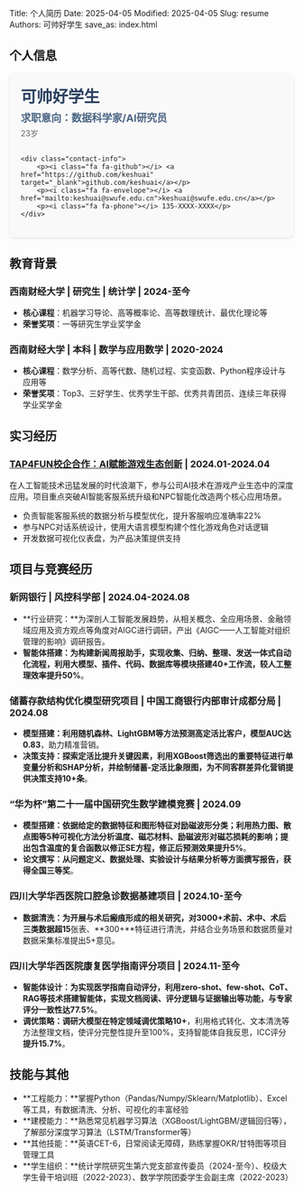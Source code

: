 Title: 个人简历
Date: 2025-04-05
Modified: 2025-04-05
Slug: resume
Authors: 可帅好学生
save_as: index.html


## 个人信息

<div class="personal-info">
    <div class="info-header">
        <h2 class="name">可帅好学生</h2>
        <p class="position">求职意向：数据科学家/AI研究员</p>
        <p class="age">23岁</p>
    </div>
    
    <div class="contact-info">
        <p><i class="fa fa-github"></i> <a href="https://github.com/keshuai" target="_blank">github.com/keshuai</a></p>
        <p><i class="fa fa-envelope"></i> <a href="mailto:keshuai@swufe.edu.cn">keshuai@swufe.edu.cn</a></p>
        <p><i class="fa fa-phone"></i> 135-XXXX-XXXX</p>
    </div>
</div>

<style>
.personal-info {
    display: flex;
    flex-direction: column;
    padding: 20px;
    background-color: #f9f9f9;
    border-radius: 8px;
    margin-bottom: 30px;
    box-shadow: 0 2px 5px rgba(0,0,0,0.1);
}

.info-header {
    margin-bottom: 15px;
}

.info-header .name {
    font-size: 28px;
    margin: 0 0 5px 0;
    color: #2a3f5f;
}

.info-header .position {
    font-size: 18px;
    font-weight: bold;
    margin: 0 0 5px 0;
    color: #4b6584;
}

.info-header .age {
    margin: 0;
    color: #666;
}

.contact-info {
    display: flex;
    flex-wrap: wrap;
    gap: 20px;
}

.contact-info p {
    margin: 0;
}

.contact-info i {
    margin-right: 8px;
    color: #4b6584;
}

.contact-info a {
    color: #3498db;
    text-decoration: none;
}

.contact-info a:hover {
    text-decoration: underline;
}

@media (max-width: 768px) {
    .contact-info {
        flex-direction: column;
        gap: 10px;
    }
}
</style>

## 教育背景

### 西南财经大学 | 研究生 | 统计学 | 2024-至今
- **核心课程**：机器学习导论、高等概率论、高等数理统计、最优化理论等
- **荣誉奖项**：一等研究生学业奖学金


### 西南财经大学 | 本科 | 数学与应用数学 | 2020-2024
- **核心课程**：数学分析、高等代数、随机过程、实变函数、Python程序设计与应用等
- **荣誉奖项**：Top3、三好学生、优秀学生干部、优秀共青团员、连续三年获得学业奖学金

## 实习经历

### [TAP4FUN校企合作：AI赋能游戏生态创新]({filename}/projects/tap4fun.md) | 2024.01-2024.04

在人工智能技术迅猛发展的时代浪潮下，参与公司AI技术在游戏产业生态中的深度应用。项目重点突破AI智能客服系统升级和NPC智能化改造两个核心应用场景。

- 负责智能客服系统的数据分析与模型优化，提升客服响应准确率22%
- 参与NPC对话系统设计，使用大语言模型构建个性化游戏角色对话逻辑
- 开发数据可视化仪表盘，为产品决策提供支持

## 项目与竞赛经历

### 新网银行 | 风控科学部 | 2024.04-2024.08
- **行业研究：**为深剖人工智能发展趋势，从相关概念、全应用场景、金融领域应用及资方观点等角度对AIGC进行调研，产出《AIGC——人工智能对组织管理的影响》调研报告。
- **智能体搭建：**为构建新闻周报助手，实现收集、归纳、整理、发送一体式自动化流程，利用大模型、插件、代码、数据库等模块搭建**40+**工作流，较人工整理效率**提升50%**。

### 储蓄存款结构优化模型研究项目 | 中国工商银行内部审计成都分局 | 2024.08
- **模型搭建：**利用随机森林、LightGBM等方法预测高定活比客户，模型AUC达**0.83**，助力精准营销。
- **决策支持：**探索定活比提升关键因素，利用XGBoost筛选出的重要特征进行单变量分析和SHAP分析，并绘制储蓄-定活比象限图，为不同客群差异化营销提供决策支持**10+条**。

### “华为杯”第二十一届中国研究生数学建模竞赛 | 2024.09
- **模型搭建：**依据给定的数据特征和图形特征对励磁波形分类；利用热力图、散点图等5种可视化方法分析温度、磁芯材料、励磁波形对磁芯损耗的影响；提出包含温度的复合函数以修正SE方程，修正后预测效果**提升5%**。
- **论文撰写：**从问题定义、数据处理、实验设计与结果分析等方面撰写报告，获得**全国三等奖**。

### 四川大学华西医院口腔急诊数据基建项目 | 2024.10-至今
- **数据清洗：**为开展与术后瘢痕形成的相关研究，对**3000+**术前、术中、术后三类数据**超15**张表、**300+**特征进行清洗，并结合业务场景和数据质量对数据采集标准提出5+意见。

### 四川大学华西医院康复医学指南评分项目 | 2024.11-至今
- **智能体设计：**为实现医学指南自动评分，利用zero-shot、few-shot、CoT、RAG等技术搭建智能体，实现文档阅读、评分逻辑与证据输出等功能，与专家评分一致性达**77.5%**。
- **调优策略：**调研大模型在特定领域调优策略**10+**，利用格式转化、文本清洗等方法整理文档，使评分完整性提升至100%，支持智能体自我反思，ICC评分**提升15.7%**。

## 技能与其他

- **工程能力：**掌握Python（Pandas/Numpy/Sklearn/Matplotlib）、Excel等工具，有数据清洗、分析、可视化的丰富经验
- **建模能力：**熟悉常见机器学习算法（XGBoost/LightGBM/逻辑回归等），了解部分深度学习算法（LSTM/Transformer等）
- **其他技能：**英语CET-6，日常阅读无障碍，熟练掌握OKR/甘特图等项目管理工具
- **学生组织：**统计学院研究生第六党支部宣传委员（2024-至今）、校级大学生骨干培训班（2022-2023）、数学学院团委学生会副主席（2022-2023）